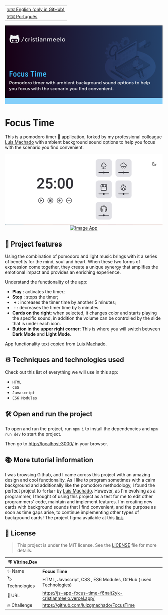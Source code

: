 <table align="right">
  <tr>
    <td>
      <a href="README-EN.md">🇺🇸 English (only in GitHub)</a>
    </td>
  </tr>
  <tr>
    <td>
      <a href="README.md">🇧🇷 Português</a>
    </td>
  </tr>
</table>

![](https://github.com/cristianmeelo/js-app-focus-time/blob/main/thumbnail-en.png?raw=true#vitrinedev)

# Focus Time

This is a pomodoro timer 🍅 application, forked by my professional colleague [Luis Machado](https://github.com/luizgmachado/FocusTime) with ambient background sound options to help you focus with the scenario you find convenient.

<img src="screencapture.png" alt="Image App" >
<div align="center">
<a href="https://js-app-focus-time-f6nait2yk-cristianmeelo.vercel.app/">
  <img src="https://img.shields.io/badge/-check%20here-lightgrey"
  alt="Image App" >
</a>
</div>

## 🔨 Project features

Using the combination of pomodoro and light music brings with it a series of benefits for the mind, soul and heart. When these two forms of expression come together, they create a unique synergy that amplifies the emotional impact and provides an enriching experience.

Understand the functionality of the app:

- **Play** : activates the timer;
- **Stop** : stops the timer;
- ​ **\+** : increases the timer time by another 5 minutes;
- ​ **\-** : decreases the timer time by 5 minutes.
- **Cards on the right**: when selected, it changes color and starts playing the specific sound, in addition the volume can be controlled by the slide that is under each icon.
- **Button in the upper right corner**: This is where you will switch between **Dark Mode** and **Light Mode**.

App functionality text copied from [Luis Machado](https://github.com/luizgmachado/FocusTime).

## ⚙️ Techniques and technologies used

Check out this list of everything we will use in this app:

- `HTML`
- `CSS`
- `Javascript`
- `ES6 Modules`

## 🛠️ Open and run the project

To open and run the project, run `npm i` to install the dependencies and `npm run dev` to start the project.

Then go to <a href="http://localhost:3000/">http://localhost:3000/</a> in your browser.

## 📚 More tutorial information

I was browsing Github, and I came across this project with an amazing design and cool functionality. As I like to program sometimes with a calm background and additionally like the pomodoro methodology, I found the perfect project to `forkar` by [Luis Machado](https://github.com/luizgmachado/FocusTime). However, as I'm evolving as a programmer, I thought of using this project as a test for me to edit other programmers' code, maintain and implement features. I'm creating new cards with background sounds that I find convenient, and the purpose as soon as time gaps arise, to continue implementing other types of background cards! The project figma available at this [link](<https://www.figma.com/file/XoEy9LwIv3snZntgVqXgbA/Stage-05---Dark-Mode-FocusTimer-(Copy)?node-id=0%3A1&t=D6mSRBpsFyY6dX6H -0>).

## 📝 License

> This project is under the MIT license. See the [LICENSE](.github/LICENSE.md) file for more details.

| :placard: Vitrine.Dev |                                                                  |
| --------------------- | ---------------------------------------------------------------- |
| :sparkles: Name       | **Focus Time**                                                   |
| :label: Technologies  | HTML, Javascript, CSS , ES6 Modules, GitHub ( used Technologies) |
| :rocket: URL          | https://js-app-focus-time-f6nait2yk-cristianmeelo.vercel.app/    |
| :fire: Challenge      | https://github.com/luizgmachado/FocusTime                        |
